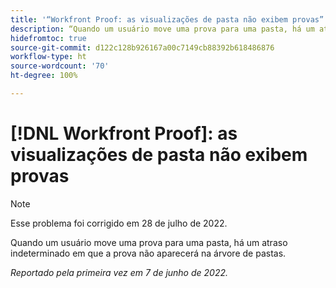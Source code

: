 ```yaml
---
title: '“Workfront Proof: as visualizações de pasta não exibem provas”'
description: “Quando um usuário move uma prova para uma pasta, há um atraso indeterminado em que a prova não aparecerá na árvore de pastas.”
hidefromtoc: true
source-git-commit: d122c128b926167a00c7149cb88392b618486876
workflow-type: ht
source-wordcount: '70'
ht-degree: 100%

---
```



# [!DNL Workfront Proof]: as visualizações de pasta não exibem provas

>[!NOTE]
>
>Esse problema foi corrigido em 28 de julho de 2022.

Quando um usuário move uma prova para uma pasta, há um atraso indeterminado em que a prova não aparecerá na árvore de pastas.

_Reportado pela primeira vez em 7 de junho de 2022._
